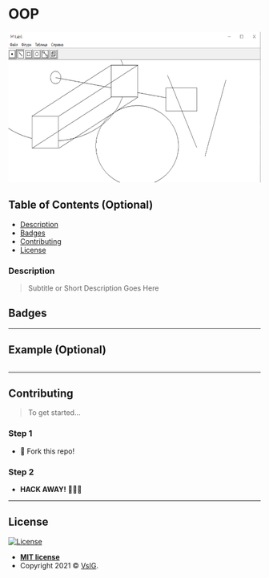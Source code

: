 # OOP

<p align="center">
  <img src="https://github.com/VsIG-official/KPI-OOP/blob/master/pict.png" data-canonical-src="https://github.com/VsIG-official/KPI-OOP/blob/master/pict.png" width="600" height="300" />
</p>

## Table of Contents (Optional)

- [Description](#description)
- [Badges](#badges)
- [Contributing](#contributing)
- [License](#license)

### Description

> Subtitle or Short Description Goes Here

## Badges



---

## Example (Optional)

```cpp

```

---

## Contributing

> To get started...

### Step 1

- 🍴 Fork this repo!

### Step 2

- **HACK AWAY!** 🔨🔨🔨

---

## License

[![License](http://img.shields.io/:license-mit-blue.svg?style=flat-square)](http://badges.mit-license.org)

- **[MIT license](http://opensource.org/licenses/mit-license.php)**
- Copyright 2021 © <a href="https://github.com/VsIG-official" target="_blank">VsIG</a>.
